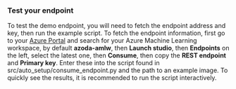 ### Test your endpoint

To test the demo endpoint, you will need to fetch the endpoint address and key, then run the example script. To fetch the endpoint information, first go to your [Azure Portal](http://portal.azure.com/) and search for your Azure Machine Learning workspace, by default **azoda-amlw**, then **Launch studio**, then **Endpoints** on the left, select the latest one, then **Consume**, then copy the **REST endpoint** and **Primary key**. Enter these into the script found in src/auto_setup/consume_endpoint.py and the path to an example image. To quickly see the results, it is recommended to run the script interactively.
